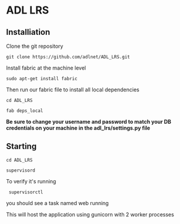 # ADL LRS

## Installiation
Clone the git repository

    git clone https://github.com/adlnet/ADL_LRS.git
    

Install fabric at the machine level

    sudo apt-get install fabric

Then run our fabric file to install all local dependencies

    cd ADL_LRS

    fab deps_local

**Be sure to change your username and password to match your DB credentials on your machine in the adl_lrs/settings.py file**

## Starting

    cd ADL_LRS

    supervisord

To verify it's running

     supervisorctl

you should see a task named web running


This will host the application using gunicorn with 2 worker processes